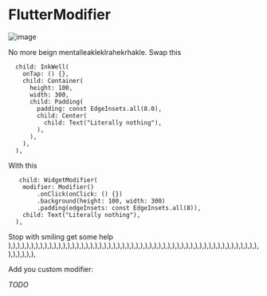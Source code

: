 # FlutterModifier

![image](https://user-images.githubusercontent.com/7251389/176548087-5307b3ab-6772-4007-9866-8be30953c4f7.png)

No more beign mentalleakleklrahekrhakle. Swap this

      child: InkWell(
        onTap: () {},
        child: Container(
          height: 100,
          width: 300,
          child: Padding(
            padding: const EdgeInsets.all(8.0),
            child: Center(
              child: Text("Literally nothing"),
            ),
          ),
        ),
      ),
      
 With this
 
       child: WidgetModifier(
        modifier: Modifier()
            .onClick(onClick: () {})
            .background(height: 100, width: 300)
            .padding(edgeInsets: const EdgeInsets.all(8)),
        child: Text("Literally nothing"),
      ),
      
 Stop with smiling get some help ),),),),),),),),),),),),),),),),),),),),),),),),),),),),),),),),),),),),),),),),),),),),),),),),),),),),),),),),),),),),),
 
 Add you custom modifier:
 
 *TODO*
